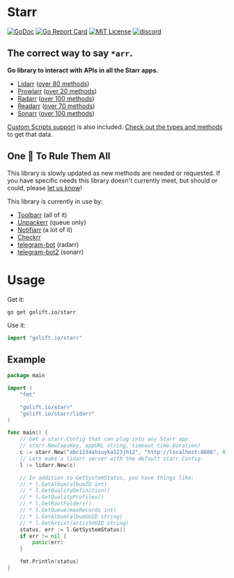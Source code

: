 # Starr

[![GoDoc](https://godoc.org/golift.io/starr/svc?status.svg)](https://pkg.go.dev/golift.io/starr)
[![Go Report Card](https://goreportcard.com/badge/golift.io/starr)](https://goreportcard.com/report/golift.io/starr)
[![MIT License](http://img.shields.io/:license-mit-blue.svg)](https://github.com/golift/starr/blob/main/LICENSE)
[![discord](https://badgen.net/badge/icon/Discord?color=0011ff&label&icon=https://simpleicons.now.sh/discord/eee "GoLift Discord")](https://golift.io/discord)

## The correct way to say `*arr`.

 **Go library to interact with APIs in all the Starr apps.**

-   [Lidarr](http://lidarr.audio) ([over 80 methods](https://pkg.go.dev/golift.io/starr@main/lidarr))
-   [Prowlarr](https://prowlarr.com) ([over 20 methods](https://pkg.go.dev/golift.io/starr@main/prowlarr))
-   [Radarr](http://radarr.video) ([over 100 methods](https://pkg.go.dev/golift.io/starr@main/radarr))
-   [Readarr](http://readarr.com) ([over 70 methods](https://pkg.go.dev/golift.io/starr@main/readarr))
-   [Sonarr](http://sonarr.tv) ([over 100 methods](https://pkg.go.dev/golift.io/starr@main/sonarr))

[Custom Scripts support](https://wiki.servarr.com/radarr/custom-scripts) is also included.
[Check out the types and methods](https://pkg.go.dev/golift.io/starr@main/starrcmd) to get that data.

## One 🌟 To Rule Them All

This library is slowly updated as new methods are needed or requested. If you have
specific needs this library doesn't currently meet, but should or could, please
[let us know](https://github.com/golift/starr/issues/new)!

This library is currently in use by:

-   [Toolbarr](https://github.com/Notifiarr/toolbarr/) (all of it)
-   [Unpackerr](https://github.com/Unpackerr/unpackerr/) (queue only)
-   [Notifiarr](https://github.com/Notifiarr/notifiarr/) (a lot of it)
-   [Checkrr](https://github.com/aetaric/checkrr/)
-   [telegram-bot](https://github.com/woiza/telegram-bot-radarr) (radarr)
-   [telegram-bot2](https://github.com/woiza/telegram-bot-sonarr) (sonarr)

# Usage

Get it:
```shell
go get golift.io/starr
```

Use it:
```go
import "golift.io/starr"
```

## Example

```go
package main

import (
	"fmt"

	"golift.io/starr"
	"golift.io/starr/lidarr"
)

func main() {
	// Get a starr.Config that can plug into any Starr app.
	// starr.New(apiKey, appURL string, timeout time.Duration)
	c := starr.New("abc1234ahsuyka123jh12", "http://localhost:8686", 0)
	// Lets make a lidarr server with the default starr Config.
	l := lidarr.New(c)

	// In addition to GetSystemStatus, you have things like:
	// * l.GetAlbum(albumID int)
	// * l.GetQualityDefinition()
	// * l.GetQualityProfiles()
	// * l.GetRootFolders()
	// * l.GetQueue(maxRecords int)
	// * l.GetAlbum(albumUUID string)
	// * l.GetArtist(artistUUID string)
	status, err := l.GetSystemStatus()
	if err != nil {
		panic(err)
	}

	fmt.Println(status)
}
```
